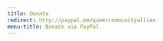 ```yaml
---
title: Donate
redirect: http://paypal.me/queercommunityallies
menu-title: Donate via PayPal
---
```

